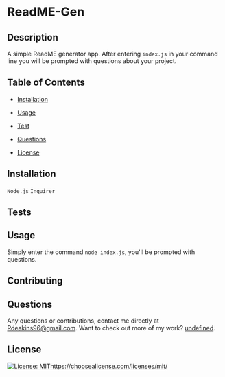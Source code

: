 # ReadME-Gen

  ## Description

  A simple ReadME generator app. After entering ```index.js``` in your command line you will be prompted with questions about your project.

  ## Table of Contents

  * [Installation](#installation)

  * [Usage](#usage)

  * [Test](#tests)

  * [Questions](#questions)

  * [License](#license)

  ## Installation

  ```Node.js``` ```Inquirer```

  ## Tests

  ## Usage

  Simply enter the command ```node index.js```, you'll be prompted with questions.

  ## Contributing

  

  ## Questions

  Any questions or contributions, contact me directly at Rdeakins96@gmail.com. Want to check out more of my work? [undefined](https://github.com/Rdeaki).

  ## License

  [![License: MIT](https://img.shields.io/badge/License-MIT-yellow.svg)](https://opensource.org/licenses/MIT)https://choosealicense.com/licenses/mit/

